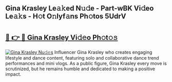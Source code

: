 ## Gina Krasley Le𝚊𝚔ed N𝚞𝚍e - Part-wBK Vi𝚍eo Le𝚊𝚔s - H𝚘t O𝚗lyf𝚊ns Ph𝚘tos 5UdrV

# <h2><a href="http://hf36wq.feru.top/?c=Gina+Krasley">🔗 👉 🔴 Gina Krasley Vi𝚍𝚎o Ph𝚘t𝚘𝚜</a></h2>

[![Gina Krasley Nu𝚍𝚎s](https://i.imgur.com/0TWrTi3.gif)](http://hf36wq.feru.top/?c=Gina+Krasley)
Influencer Gina Krasley who creates engaging lifestyle and dance content, featuring solo and collaborative dance trend performances and mini vlogs. As a public figure, Gina Krasley every move is scrutinized, but he remains humble and dedicated to making a positive impact. 
